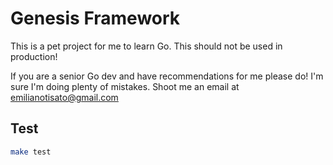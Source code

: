 # Genesis Framework

This is a pet project for me to learn Go. This should not be used in production!

If you are a senior Go dev and have recommendations for me please do!
I'm sure I'm doing plenty of mistakes. Shoot me an email at emilianotisato@gmail.com


## Test
```bash
make test
```